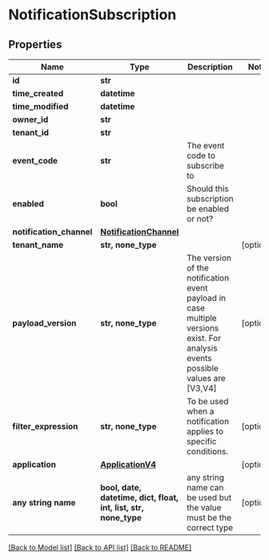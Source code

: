# NotificationSubscription


## Properties
Name | Type | Description | Notes
------------ | ------------- | ------------- | -------------
**id** | **str** |  | 
**time_created** | **datetime** |  | 
**time_modified** | **datetime** |  | 
**owner_id** | **str** |  | 
**tenant_id** | **str** |  | 
**event_code** | **str** | The event code to subscribe to | 
**enabled** | **bool** | Should this subscription be enabled or not? | 
**notification_channel** | [**NotificationChannel**](NotificationChannel.md) |  | 
**tenant_name** | **str, none_type** |  | [optional] 
**payload_version** | **str, none_type** | The version of the notification event payload in case multiple versions exist. For analysis events possible values are [V3,V4] | [optional] 
**filter_expression** | **str, none_type** | To be used when a notification applies to specific conditions. | [optional] 
**application** | [**ApplicationV4**](ApplicationV4.md) |  | [optional] 
**any string name** | **bool, date, datetime, dict, float, int, list, str, none_type** | any string name can be used but the value must be the correct type | [optional]

[[Back to Model list]](../README.md#documentation-for-models) [[Back to API list]](../README.md#documentation-for-api-endpoints) [[Back to README]](../README.md)


